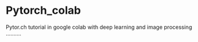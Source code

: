 # Pytorch_colab
Pytor.ch tutorial in google colab with deep learning and image processing ..........
